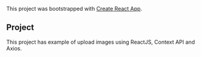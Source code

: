 This project was bootstrapped with [Create React App](https://github.com/facebook/create-react-app).

## Project

This project has example of upload images using ReactJS, Context API and Axios.
